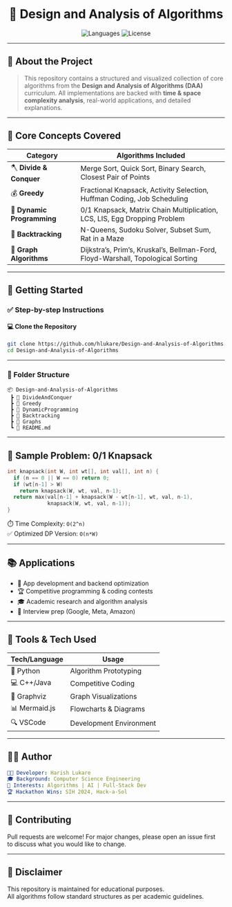 <h1 align="center">🧠 Design and Analysis of Algorithms</h1>

<p align="center">
  <img src="https://img.shields.io/badge/Language-C++%2FJava%2FPython-blue.svg" alt="Languages">
  <img src="https://img.shields.io/badge/License-MIT-green.svg" alt="License">
</p>

---

## 🎯 About the Project

> This repository contains a structured and visualized collection of core algorithms from the **Design and Analysis of Algorithms (DAA)** curriculum. All implementations are backed with **time & space complexity analysis**, real-world applications, and detailed explanations.

---

## 🧩 Core Concepts Covered

| Category             | Algorithms Included                                                                 |
|----------------------|-------------------------------------------------------------------------------------|
| 🪓 **Divide & Conquer**   | Merge Sort, Quick Sort, Binary Search, Closest Pair of Points                     |
| 💰 **Greedy**             | Fractional Knapsack, Activity Selection, Huffman Coding, Job Scheduling          |
| 🧠 **Dynamic Programming**| 0/1 Knapsack, Matrix Chain Multiplication, LCS, LIS, Egg Dropping Problem        |
| 🔁 **Backtracking**       | N-Queens, Sudoku Solver, Subset Sum, Rat in a Maze                               |
| 🧭 **Graph Algorithms**   | Dijkstra’s, Prim’s, Kruskal’s, Bellman-Ford, Floyd-Warshall, Topological Sorting |

---

## 🚀 Getting Started

### ✅ Step-by-step Instructions

#### 💻 Clone the Repository

```bash
git clone https://github.com/hlukare/Design-and-Analysis-of-Algorithms.git
cd Design-and-Analysis-of-Algorithms
```

---

### 📁 Folder Structure

```plaintext
📦 Design-and-Analysis-of-Algorithms
 ┣ 📂 DivideAndConquer
 ┣ 📂 Greedy
 ┣ 📂 DynamicProgramming
 ┣ 📂 Backtracking
 ┣ 📂 Graphs
 ┗ 📜 README.md
```

---

## 🧪 Sample Problem: 0/1 Knapsack

```cpp
int knapsack(int W, int wt[], int val[], int n) {
  if (n == 0 || W == 0) return 0;
  if (wt[n-1] > W)
    return knapsack(W, wt, val, n-1);
  return max(val[n-1] + knapsack(W - wt[n-1], wt, val, n-1), 
             knapsack(W, wt, val, n-1));
}
```

⏱️ Time Complexity: `O(2^n)`  
✅ Optimized DP Version: `O(n*W)`

---

## 📚 Applications

- 📱 App development and backend optimization
- 🏆 Competitive programming & coding contests
- 🎓 Academic research and algorithm analysis
- 🧠 Interview prep (Google, Meta, Amazon)

---

## 🔧 Tools & Tech Used

| Tech/Language | Usage                   |
|---------------|-------------------------|
| 🐍 Python      | Algorithm Prototyping   |
| 💻 C++/Java     | Competitive Coding      |
| 🧠 Graphviz    | Graph Visualizations    |
| 📊 Mermaid.js | Flowcharts & Diagrams   |
| 🔍 VSCode      | Development Environment |

---

## 🧑‍💻 Author

```yaml
👨‍💻 Developer: Harish Lukare
🎓 Background: Computer Science Engineering
🎯 Interests: Algorithms | AI | Full-Stack Dev
🏆 Hackathon Wins: SIH 2024, Hack-a-Sol
```

---

## 🤝 Contributing

Pull requests are welcome! For major changes, please open an issue first  
to discuss what you would like to change.

---

## 📌 Disclaimer

This repository is maintained for educational purposes.  
All algorithms follow standard structures as per academic guidelines.
